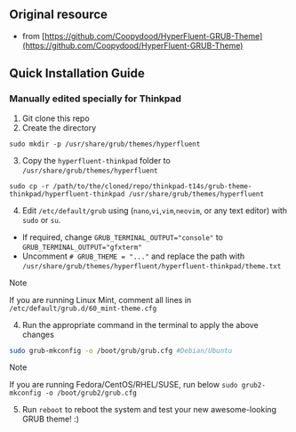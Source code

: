 ## Original resource 
- from [https://github.com/Coopydood/HyperFluent-GRUB-Theme](https://github.com/Coopydood/HyperFluent-GRUB-Theme)

## Quick Installation Guide
### Manually edited specially for Thinkpad

1. Git clone this repo
2. Create the directory
```
sudo mkdir -p /usr/share/grub/themes/hyperfluent
```

3. Copy the `hyperfluent-thinkpad` folder to `/usr/share/grub/themes/hyperfluent`
```
sudo cp -r /path/to/the/cloned/repo/thinkpad-t14s/grub-theme-thinkpad/hyperfluent-thinkpad /usr/share/grub/themes/hyperfluent
```

4. Edit `/etc/default/grub` using (`nano`,`vi`,`vim`,`neovim`, or any text editor) with `sudo` or `su`.
  - If required, change `GRUB_TERMINAL_OUTPUT="console"` to `GRUB_TERMINAL_OUTPUT="gfxterm"`
  - Uncomment `# GRUB_THEME = "..."` and replace the path with `/usr/share/grub/themes/hyperfluent/hyperfluent-thinkpad/theme.txt`

> [!NOTE]
> If you are running Linux Mint, comment all lines in `/etc/default/grub.d/60_mint-theme.cfg`

4. Run the appropriate command in the terminal to apply the above changes

  ```sh
  sudo grub-mkconfig -o /boot/grub/grub.cfg #Debian/Ubuntu
  ```

> [!NOTE]
> If you are running Fedora/CentOS/RHEL/SUSE, run below `sudo grub2-mkconfig -o /boot/grub2/grub.cfg`

5. Run `reboot` to reboot the system and test your new awesome-looking GRUB theme! :)
